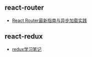 ## react-router
- [React Router最新指南与异步加载实践](https://segmentfault.com/a/1190000006063554#articleHeader20)

## react-redux
- [redux学习笔记](http://www.cnblogs.com/xianyulaodi/p/5399264.html)
